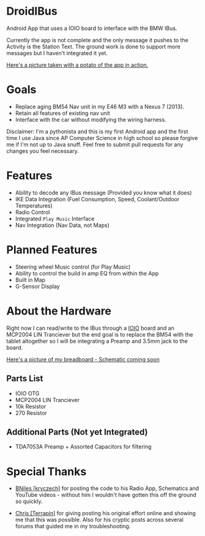 DroidIBus
=========

Android App that uses a IOIO board to interface with the BMW IBus.

Currently the app is not complete and the only message it pushes to the Activity is the Station Text. The ground work is done to support more messages but I haven't integrated it yet.

[Here's a picture taken with a potato of the app in action.](http://i.imgur.com/rDUXYbr.jpg)

# Goals

* Replace aging BM54 Nav unit in my E46 M3 with a Nexus 7 (2013).
* Retain all features of existing nav unit
* Interface with the car without modifying the wiring harness.


Disclaimer: I'm a pythonista and this is my first Android app and the first time I use Java since AP Computer Science in high school so please forgive me if I'm not up to Java snuff. Feel free to submit pull requests for any changes you feel necessary.

# Features

* Ability to decode any IBus message (Provided you know what it does)
* IKE Data Integration (Fuel Consumption, Speed, Coolant/Outdoor Temperatures)
* Radio Control
* Integrated `Play Music` Interface
* Nav Integration (Nav Data, not Maps)

# Planned Features

* Steering wheel Music control (for Play Music)
* Ability to control the build in amp EQ from within the App
* Built in Map
* G-Sensor Display

# About the Hardware

Right now I can read/write to the IBus through a [IOIO](https://github.com/ytai/ioio) board and an MCP2004 LIN Tranciever but the end goal is to replace the BM54 with the tablet altogether so I will be integrating a Preamp and 3.5mm jack to the board.

[Here's a picture of my breadboard - Schematic coming soon](http://i.imgur.com/GgRS2Hj.jpg)
## Parts List

* IOIO OTG
* MCP2004 LIN Tranciever
* 10k Resistor
* 270 Resistor

## Additional Parts (Not yet Integrated)

* TDA7053A Preamp + Assorted Capacitors for filtering

# Special Thanks

* [BNiles \[kryczech\]](https://github.com/kryczech) for posting the code to his Radio App, Schematics and YouTube videos - without him I wouldn't have gotten this off the ground so quickly.

* [Chris \[Terrapin\]](http://www.startercircuits.com) for giving posting his original effort online and showing me that this was possible. Also for his cryptic posts across several forums that guided me in my troubleshooting.

